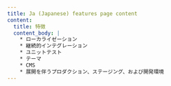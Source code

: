 ```yaml
---
title: Ja (Japanese) features page content
content:
  title: 特徴
  content_body: |
    * ローカライゼーション
    * 継続的インテグレーション
    * ユニットテスト
    * テーマ
    * CMS
    * 展開を伴うプロダクション、ステージング、および開発環境
---
```

